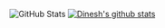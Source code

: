 

<!--
**Dinesh333s/Dinesh333s** is a ✨ _special_ ✨ repository because its `README.md` (this file) appears on your GitHub profile.

Here are some ideas to get you started:

- 🔭 I’m currently working on ...
- 🌱 I’m currently learning ...
- 👯 I’m looking to collaborate on ...
- 🤔 I’m looking for help with ...
- 💬 Ask me about ...
- 📫 How to reach me: ...
- 😄 Pronouns: ...
- ⚡ Fun fact: ...
-->
![GitHub Stats](https://github-readme-stats.vercel.app/api?username=Dinesh333s&theme=tokyonight)
[![Dinesh's github stats](https://github-readme-stats.vercel.app/api?username=Dinesh333s&count_private=true&include_all_commits=true&show_icons=true&theme=tokyonight)](https://github.com/anuraghazra/github-readme-stats)
